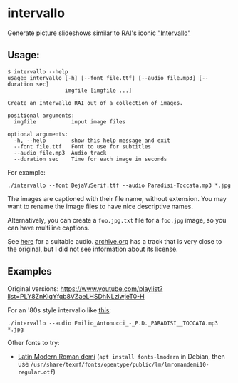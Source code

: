 # intervallo

Generate picture slideshows similar to
[RAI](https://en.wikipedia.org/wiki/RAI)'s iconic
["Intervallo"](https://it.wikipedia.org/wiki/Intervallo_(televisione))

## Usage:

```
$ intervallo --help
usage: intervallo [-h] [--font file.ttf] [--audio file.mp3] [--duration sec]
                  imgfile [imgfile ...]

Create an Intervallo RAI out of a collection of images.

positional arguments:
  imgfile           input image files

optional arguments:
  -h, --help        show this help message and exit
  --font file.ttf   Font to use for subtitles
  --audio file.mp3  Audio track
  --duration sec    Time for each image in seconds
```

For example:

```
./intervallo --font DejaVuSerif.ttf --audio Paradisi-Toccata.mp3 *.jpg
```

The images are captioned with their file name, without extension. You may want
to rename the image files to have nice descriptive names.

Alternatively, you can create a `foo.jpg.txt` file for a `foo.jpg` image, so
you can have multiline captions.

See [here](https://www.jamendo.com/track/708643/p-d-paradisi-toccata) for a
suitable audio.
[archive.org](https://archive.org/details/IntervalloRai-Paradisi) has a track
that is very close to the original, but I did not see information about its
license.

## Examples

Original versions:
<https://www.youtube.com/playlist?list=PLY8ZnKIqYfqb8VZaeLHSDhNLziwjeT0-H>

For an '80s style intervallo like [this](https://www.youtube.com/watch?v=_ACoU8fRyEw&list=PLY8ZnKIqYfqb8VZaeLHSDhNLziwjeT0-H&index=2):
```
./intervallo --audio Emilio_Antonucci_-_P.D._PARADISI__TOCCATA.mp3 *.jpg
```

Other fonts to try:

 * [Latin Modern Roman demi](https://www.fontsquirrel.com/fonts/Latin-Modern-Roman) (`apt install fonts-lmodern` in Debian, then use `/usr/share/texmf/fonts/opentype/public/lm/lmromandemi10-regular.otf`)

